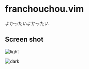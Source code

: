 # franchouchou.vim

よかったいよかったい

## Screen shot

![light](https://imgur.com/nKTxpa3.png)

![dark](https://imgur.com/eMwxV6U.png)
